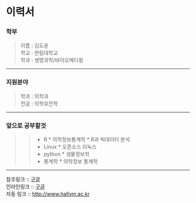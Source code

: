 이력서
==========
### 학부
> 이름 : 김도윤  
> 학교 : 한림대학교  
> 학과 : 생명과학/바이오메디컬
--------------  
### 지원분야
> 학과 : 의학과  
> 전공 : 의학유전학
--------------  
### 앞으로 공부할것
>> * R
    * 의학정보통계학
    * R과 빅데이터 분석
>> * Linux
    * 오픈소스 리눅스
>> * python
    * 생물정보학
>> * 통계학
    * 의학정보 통계학
    
------------------ 
참조링크 :: [구글][1]   
인라인링크 :: [구글](http://www.google.com)  
자동 링크 :: <http://www.hallym.ac.kr>





[1]: https://www.google.com
